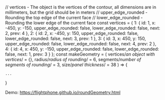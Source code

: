 // vertices - The object is the vertices of the contour, all dimensions are in millimeters, but the grid should be in meters
// upper_edge_rounded - Rounding the top edge of the current face
// lower_edge_rounded - Rounding the lower edge of the current face
const vertices = {
    1: {
        id: 1,
        x: -450,
        y: -150,
        upper_edge_rounded: false,
        lower_edge_rounded: false,
        next: 2,
        prev: 4
    },
    2: {
        id: 2,
        x: -450,
        y: 150,
        upper_edge_rounded: false,
        lower_edge_rounded: false,
        next: 3,
        prev: 1
    },
    3: {
        id: 3,
        x: 450,
        y: 150,
        upper_edge_rounded: false,
        lower_edge_rounded: false,
        next: 4,
        prev: 2
    },
    4: {
        id: 4,
        x: 450,
        y: -150,
        upper_edge_rounded: false,
        lower_edge_rounded: false,
        next: 1,
        prev: 3
    }
};
const makeGeometry = (
    vertices/*an object with vertices*/ = {},
    radius/*radius of rounding*/ = 6,
    segments/*number of segments of rounding*/ = 3, 
    size/*panel thickness*/ = 38
) => {
	
    ...
}

Demo: https://flightphone.github.io/roundGeometry.html